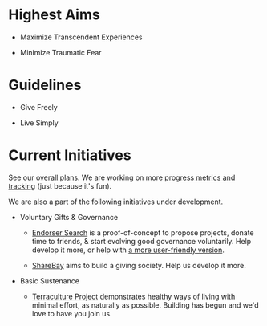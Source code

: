 
# Highest Aims

* Maximize Transcendent Experiences

* Minimize Traumatic Fear

# Guidelines

* Give Freely

* Live Simply

# Current Initiatives

See our [overall plans](https://observablehq.com/d/83a90a6d6cd11999?loadTaskUrl=https://raw.githubusercontent.com/trentlarson/lives-of-gifts/master/project.task.yaml). We are working on more [progress metrics and tracking](/progress) (just because it's fun).

We are also a part of the following initiatives under development.

* Voluntary Gifts & Governance

  - [Endorser Search](https://EndorserSearch.org) is a proof-of-concept to propose projects, donate time to friends, & start evolving good governance voluntarily. Help develop it more, or help with [a more user-friendly version](https://gitea.anomalistdesign.com/trent_larson/kick-starter-for-time-pwa).

  - [ShareBay](https://sharebay.org) aims to build a giving society. Help us develop it more.

* Basic Sustenance

  - [Terraculture Project](https://www.terracultureproject.org/) demonstrates healthy ways of living with minimal effort, as naturally as possible. Building has begun and we'd love to have you join us.

